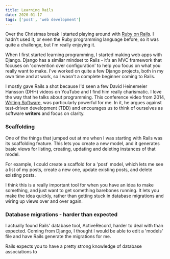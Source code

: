 ```yaml
---
title: Learning Rails
date: 2020-01-17
tags: ['post', 'web development']
---
```


Over the Christmas break I started playing around with [Ruby on Rails](https://rubyonrails.org/). I hadn't used it, or even the Ruby programming language before, so it was quite a challenge, but I'm really enjoying it.

When I first started learning programming, I started making web apps with Django. Django has a similar mindset to Rails - it's an MVC framework that focuses on 'convention over configuration' to help you focus on what you really want to make. I've worked on quite a few Django projects, both in my own time and at work, so I wasn't a complete beginner coming to Rails.

I mostly gave Rails a shot because I'd seen a few David Heinemeier Hansson (DHH) videos on YouTube and I find him really charismatic. I love the way that he talks about programming. This conference video from 2014, [Writing Software](https://www.youtube.com/watch?v=9LfmrkyP81M), was particularly powerful for me. In it, he argues against test-driven development (TDD) and encourages us to think of ourselves as software **writers** and focus on clarity.

### Scaffolding

One of the things that jumped out at me when I was starting with Rails was its scaffolding feature. This lets you create a new model, and it generates basic views for listing, creating, updating and deleting instances of that model.

For example, I could create a scaffold for a 'post' model, which lets me see a list of my posts, create a new one, update existing posts, and delete existing posts.

I think this is a really important tool for when you have an idea to make something, and just want to get something barebones running. It lets you make the idea quickly, rather than getting stuck in database migrations and wiring up views over and over again.

### Database migrations - harder than expected

I actually found Rails' database tool, ActiveRecord, harder to deal with than expected. Coming from Django, I thought I would be able to edit a 'models' file and have Rails generate the migrations for me.

Rails expects you to have a pretty strong knowledge of database associations to
